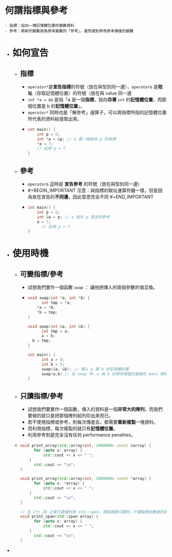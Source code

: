 # 何謂指標與參考
	- 指標：指向一塊記憶體位置的變數資料
	- 參考：將新的變數設為原本變數的「參考」，進而達到修改原本傳進的變數
- # 如何宣告
	- ## 指標
		- `operator*`是**宣告指標**的符號（放在與型別同一邊），`operator&` 是**取址**（存取記憶體位置）的符號（放在與 value 同一邊
		- `int *a = &b` 是指「a 是一個**指標**，指向**存著** `int` 的**記憶體位置**，而那個位置是 b 的**記憶體位置**」。
		- `operator*` 同時也是「解參考」運算子，可以將指標所指的記憶體位置所代表的資料給提取出來。
		- ```cpp
		  int main() {
		      int p = 5;
		      int *a = &p; // a 是一個指向 p 的指標
		      *a = 7;
		      // 此時 p = 7
		  }
		  ```
	- ## 參考
		- `operator&` 這時是 **宣告參考** 的符號（放在與型別同一邊）
		- #+BEGIN_IMPORTANT
		  注意：與指標的取址運算符雖一樣，但是因為放在宣告的**不同邊**，因此意思完全不同
		  #+END_IMPORTANT
		- ```cpp
		  int main() {
		      int p = 5;
		      int &a = p; // a 對於 p 而言的參考
		      a = 7;
		    	// 此時 p = 7
		  }
		  ```
- # 使用時機
	- ## 可變指標/參考
		- 試想我們實作一個函數 `swap` ： 讓他把傳入的兩個參數的值互換。
		- ```cpp
		  void swap(int *a, int *b) {
		    	int tmp = *a; 
		      *a = *b;
		      *b = tmp;
		  }
		  
		  void swap(int &a, int &b) {
		    	int tmp = a;
		    	a = b;
		   	b = tmp;
		  }
		  
		  int main() {
		    	int a = 8;
		    	int b = 3;
		    	swap(&a, &b); // 傳入 a 跟 b 的記憶體位置
		    	swap(a,b) // 在 swap 中，a 與 b 的修改相當於直接在 main 做修改，不傳入任何資料
		  }
		  ```
	- ## 只讀指標/參考
		- 試想我們要實作一個函數，傳入的資料是一個**非常大的陣列**，而我們要做的就只是把那個陣列給列印出來而已。
		- 若不使用指標或參考，則每次傳進去，都需要**重新複製**一塊資料。
		- 而利用指標，每次複製的就只有**記憶體位置**。
		- 利用參考則是完全沒有任何 performance penalties。
	- ```cpp
	  void print_array(std::array<int, 1000000> const &array) {
	    	for (auto x: array) {
	        	std::cout << x << " ";
	      }
	    	std::cout << "\n";
	  }
	  
	  void print_array(std::array<int, 1000000> const *array) {
	    	for (auto x: *array) {
	        	std::cout << x << " ";
	      }
	    	std::cout << "\n";
	  }
	  
	  // 在 C++ 20 之後可直接利用 std::span，預設就是只讀的，不複製原始數據的資料型態
	  void print_span(std::span array) {
	    	for (auto x: array) {
	        	std::cout << x << " ";
	      }
	    	std::cout << "\n";
	  }
	  ```
-